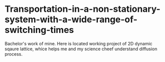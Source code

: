 # Transportation-in-a-non-stationary-system-with-a-wide-range-of-switching-times
Bachelor's work of mine.
Here is located working project of 2D dynamic sqaure lattice, whice helps me and my science cheef understand diffusion process. 
